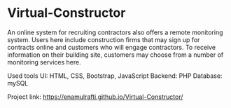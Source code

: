 # Virtual-Constructor
An online system for recruiting contractors also offers a remote monitoring system. Users here include construction firms that may sign up for contracts online and customers who will engage contractors. To receive information on their building site, customers may choose from a number of monitoring services here.

Used tools
    UI: HTML, CSS, Bootstrap, JavaScript
    Backend: PHP
    Database: mySQL
    
Project link: https://enamulrafti.github.io/Virtual-Constructor/
